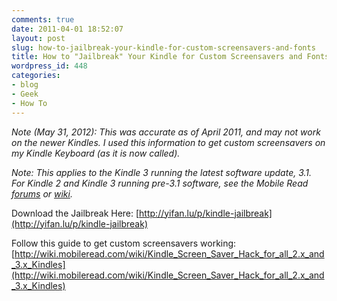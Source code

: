 ```yaml
---
comments: true
date: 2011-04-01 18:52:07
layout: post
slug: how-to-jailbreak-your-kindle-for-custom-screensavers-and-fonts
title: How to "Jailbreak" Your Kindle for Custom Screensavers and Fonts
wordpress_id: 448
categories:
- blog
- Geek
- How To
---
```


_Note (May 31, 2012): This was accurate as of April 2011, and may not work on the newer Kindles. I used this information to get custom screensavers on my Kindle Keyboard (as it is now called)._





_Note: This applies to the Kindle 3 running the latest software update, 3.1. For Kindle 2 and Kindle 3 running pre-3.1 software, see the Mobile Read [forums](http://www.mobileread.com/forums/showthread.php?t=88004) or [wiki](http://wiki.mobileread.com/wiki/Kindle_Hacks_Information)._





Download the Jailbreak Here:
[http://yifan.lu/p/kindle-jailbreak](http://yifan.lu/p/kindle-jailbreak)





Follow this guide to get custom screensavers working:
[http://wiki.mobileread.com/wiki/Kindle_Screen_Saver_Hack_for_all_2.x_and_3.x_Kindles](http://wiki.mobileread.com/wiki/Kindle_Screen_Saver_Hack_for_all_2.x_and_3.x_Kindles)



